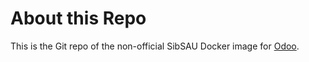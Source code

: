 About this Repo
======

This is the Git repo of the non-official SibSAU Docker image for [Odoo](https://registry.hub.docker.com/_/odoo/). 

